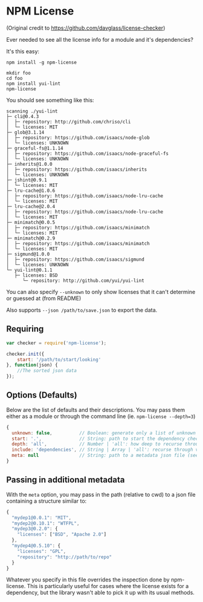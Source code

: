NPM License
===================
(Original credit to https://github.com/davglass/license-checker)

Ever needed to see all the license info for a module and it's dependencies?

It's this easy:

```
npm install -g npm-license 

mkdir foo
cd foo
npm install yui-lint
npm-license
```

You should see something like this:

```
scanning ./yui-lint
├─ cli@0.4.3
│  ├─ repository: http://github.com/chriso/cli
│  └─ licenses: MIT
├─ glob@3.1.14
│  ├─ repository: https://github.com/isaacs/node-glob
│  └─ licenses: UNKNOWN
├─ graceful-fs@1.1.14
│  ├─ repository: https://github.com/isaacs/node-graceful-fs
│  └─ licenses: UNKNOWN
├─ inherits@1.0.0
│  ├─ repository: https://github.com/isaacs/inherits
│  └─ licenses: UNKNOWN
├─ jshint@0.9.1
│  └─ licenses: MIT
├─ lru-cache@1.0.6
│  ├─ repository: https://github.com/isaacs/node-lru-cache
│  └─ licenses: MIT
├─ lru-cache@2.0.4
│  ├─ repository: https://github.com/isaacs/node-lru-cache
│  └─ licenses: MIT
├─ minimatch@0.0.5
│  ├─ repository: https://github.com/isaacs/minimatch
│  └─ licenses: MIT
├─ minimatch@0.2.9
│  ├─ repository: https://github.com/isaacs/minimatch
│  └─ licenses: MIT
├─ sigmund@1.0.0
│  ├─ repository: https://github.com/isaacs/sigmund
│  └─ licenses: UNKNOWN
└─ yui-lint@0.1.1
   ├─ licenses: BSD
      └─ repository: http://github.com/yui/yui-lint
```

You can also specify `--unknown` to only show licenses that it can't determine or guessed at (from README)

Also supports `--json /path/to/save.json` to export the data.

Requiring
---------


```javascript
var checker = require('npm-license');

checker.init({
    start: '/path/to/start/looking'
}, function(json) {
    //The sorted json data
});

```

Options (Defaults)
------------------
Below are the list of defaults and their descriptions.
You may pass them either as a module or through the command line (ie. `npm-license --depth=3`)

```javascript
{
  unknown: false,          // Boolean: generate only a list of unknown licenses
  start: '.',              // String: path to start the dependency checks
  depth: 'all',            // Number | 'all': how deep to recurse through the dependencies
  include: 'dependencies', // String | Array | 'all': recurse through various types of dependencies (https://npmjs.org/doc/json.html)
  meta: null               // String: path to a metadata json file (see below)
}
```

Passing in additional metadata
------------------------------
With the `meta` option, you may pass in the path (relative to cwd) to a json file containing a structure similar to:

```javascript
{
  "mydep1@0.0.1": "MIT",
  "mydep2@0.10.1": "WTFPL",
  "mydep3@0.2.0": {
    "licenses": ["BSD", "Apache 2.0"]
  },
  "mydep4@0.5.10": {
    "licenses": "GPL",
    "repository": "http://path/to/repo"
  }
}
```
Whatever you specify in this file overrides the inspection done by npm-license.  This is particularly useful for cases where the license exists for a dependency, but the library wasn't able to pick it up with its usual methods.
